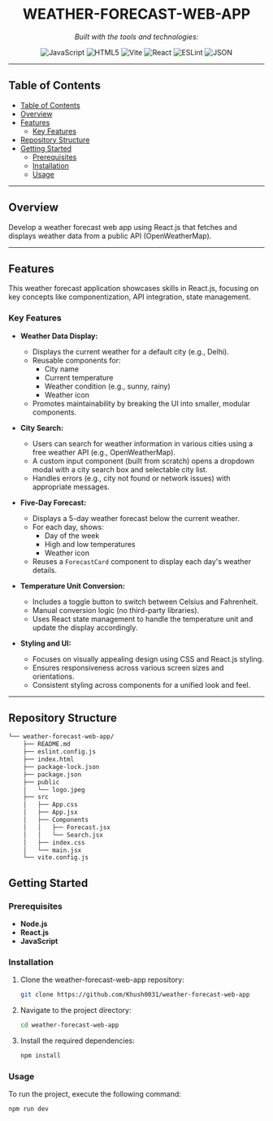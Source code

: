 <h1 align="center">WEATHER-FORECAST-WEB-APP</h1>

<p align="center">
 <em>Built with the tools and technologies:</em>
</p>

<p align="center">
 <img src="https://img.shields.io/badge/JavaScript-F7DF1E.svg?style=flat&logo=JavaScript&logoColor=black" alt="JavaScript">
 <img src="https://img.shields.io/badge/HTML5-E34F26.svg?style=flat&logo=HTML5&logoColor=white" alt="HTML5">
 <img src="https://img.shields.io/badge/Vite-646CFF.svg?style=flat&logo=Vite&logoColor=white" alt="Vite">
 <img src="https://img.shields.io/badge/React-61DAFB.svg?style=flat&logo=React&logoColor=black" alt="React">
 <img src="https://img.shields.io/badge/ESLint-4B32C3.svg?style=flat&logo=ESLint&logoColor=white" alt="ESLint">
 <img src="https://img.shields.io/badge/JSON-000000.svg?style=flat&logo=JSON&logoColor=white" alt="JSON">
</p>

---

## Table of Contents

- [Table of Contents](#table-of-contents)
- [Overview](#overview)
- [Features](#features)
  - [Key Features](#key-features)
- [Repository Structure](#repository-structure)
- [Getting Started](#getting-started)
  - [Prerequisites](#prerequisites)
  - [Installation](#installation)
  - [Usage](#usage)

---

## Overview

Develop a weather forecast web app using React.js that fetches and displays weather data from a public API (OpenWeatherMap).

---

## Features

This weather forecast application showcases skills in React.js, focusing on key concepts like componentization, API integration, state management.

### Key Features

- **Weather Data Display:**
  - Displays the current weather for a default city (e.g., Delhi).
  - Reusable components for:
    - City name
    - Current temperature
    - Weather condition (e.g., sunny, rainy)
    - Weather icon
  - Promotes maintainability by breaking the UI into smaller, modular components.

- **City Search:**
  - Users can search for weather information in various cities using a free weather API (e.g., OpenWeatherMap).
  - A custom input component (built from scratch) opens a dropdown modal with a city search box and selectable city list.
  - Handles errors (e.g., city not found or network issues) with appropriate messages.

- **Five-Day Forecast:**
  - Displays a 5-day weather forecast below the current weather.
  - For each day, shows:
    - Day of the week
    - High and low temperatures
    - Weather icon
  - Reuses a `ForecastCard` component to display each day's weather details.

- **Temperature Unit Conversion:**
  - Includes a toggle button to switch between Celsius and Fahrenheit.
  - Manual conversion logic (no third-party libraries).
  - Uses React state management to handle the temperature unit and update the display accordingly.

- **Styling and UI:**
  - Focuses on visually appealing design using CSS and React.js styling.
  - Ensures responsiveness across various screen sizes and orientations.
  - Consistent styling across components for a unified look and feel.

---

## Repository Structure

```sh
└── weather-forecast-web-app/
    ├── README.md
    ├── eslint.config.js
    ├── index.html
    ├── package-lock.json
    ├── package.json
    ├── public
    │   └── logo.jpeg
    ├── src
    │   ├── App.css
    │   ├── App.jsx
    │   ├── Components
    │   │   ├── Forecast.jsx
    │   │   └── Search.jsx
    │   ├── index.css
    │   └── main.jsx
    └── vite.config.js
```

## Getting Started

### Prerequisites

- **Node.js**
- **React.js**
- **JavaScript**

### Installation

1. Clone the weather-forecast-web-app repository:

    ```bash
    git clone https://github.com/Khush0031/weather-forecast-web-app
    ```

2. Navigate to the project directory:

    ```bash
    cd weather-forecast-web-app
    ```

3. Install the required dependencies:

    ```bash
    npm install
    ```

### Usage

To run the project, execute the following command:

```bash
npm run dev
```
